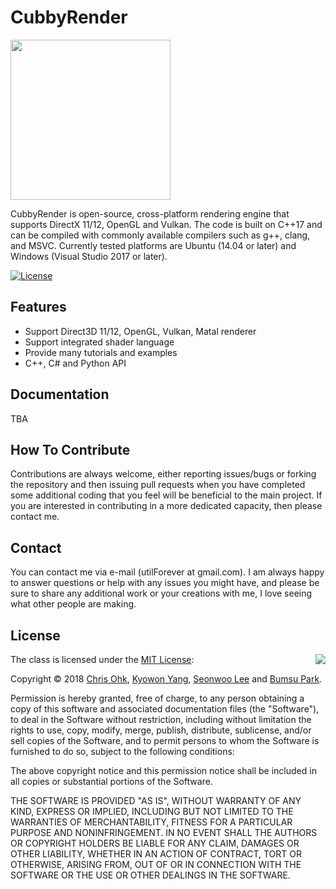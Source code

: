 # CubbyRender

<img src="https://github.com/utilForever/CubbyRender/blob/master/Logo.png" align="center" width=256 height=256 />

CubbyRender is open-source, cross-platform rendering engine that supports DirectX 11/12, OpenGL and Vulkan.
The code is built on C++17 and can be compiled with commonly available compilers such as g++, clang, and MSVC.
Currently tested platforms are Ubuntu (14.04 or later) and Windows (Visual Studio 2017 or later).

[![License](https://img.shields.io/badge/Licence-MIT-blue.svg)](https://github.com/utilForever/CubbyRender/blob/master/LICENSE)

## Features

- Support Direct3D 11/12, OpenGL, Vulkan, Matal renderer
- Support integrated shader language
- Provide many tutorials and examples
- C++, C# and Python API

## Documentation

TBA

## How To Contribute

Contributions are always welcome, either reporting issues/bugs or forking the repository and then issuing pull requests when you have completed some additional coding that you feel will be beneficial to the main project. If you are interested in contributing in a more dedicated capacity, then please contact me.

## Contact

You can contact me via e-mail (utilForever at gmail.com). I am always happy to answer questions or help with any issues you might have, and please be sure to share any additional work or your creations with me, I love seeing what other people are making.

## License

<img align="right" src="http://opensource.org/trademarks/opensource/OSI-Approved-License-100x137.png">

The class is licensed under the [MIT License](http://opensource.org/licenses/MIT):

Copyright &copy; 2018 [Chris Ohk](http://www.github.com/utilForever), [Kyowon Yang](https://github.com/HoRangDev), [Seonwoo Lee](https://github.com/zzz664) and [Bumsu Park](https://github.com/C9bumsu).

Permission is hereby granted, free of charge, to any person obtaining a copy of this software and associated documentation files (the "Software"), to deal in the Software without restriction, including without limitation the rights to use, copy, modify, merge, publish, distribute, sublicense, and/or sell copies of the Software, and to permit persons to whom the Software is furnished to do so, subject to the following conditions:

The above copyright notice and this permission notice shall be included in all copies or substantial portions of the Software.

THE SOFTWARE IS PROVIDED "AS IS", WITHOUT WARRANTY OF ANY KIND, EXPRESS OR IMPLIED, INCLUDING BUT NOT LIMITED TO THE WARRANTIES OF MERCHANTABILITY, FITNESS FOR A PARTICULAR PURPOSE AND NONINFRINGEMENT. IN NO EVENT SHALL THE AUTHORS OR COPYRIGHT HOLDERS BE LIABLE FOR ANY CLAIM, DAMAGES OR OTHER LIABILITY, WHETHER IN AN ACTION OF CONTRACT, TORT OR OTHERWISE, ARISING FROM, OUT OF OR IN CONNECTION WITH THE SOFTWARE OR THE USE OR OTHER DEALINGS IN THE SOFTWARE.
